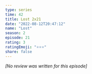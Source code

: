 ```yaml
---
type: series
time: 42
title: Lost 2x21
date: "2022-08-12T20:47:12"
name: "Lost"
season: 2
episode: 21
rating: 3
ratingEmoji: "⭐️⭐️⭐️"
share: false
---
```


_[No review was written for this episode]_
